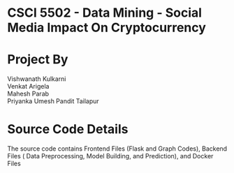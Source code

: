 # CSCI 5502 - Data Mining - Social Media Impact On Cryptocurrency <br />

# Project By
Vishwanath Kulkarni <br />
Venkat Arigela <br />
Mahesh Parab <br />
Priyanka Umesh Pandit Tailapur <br />

# Source Code Details
The source code contains Frontend Files (Flask and Graph Codes), Backend Files ( Data Preprocessing, Model Building, and Prediction), and Docker Files
